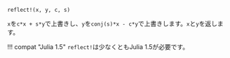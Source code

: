 ```
reflect!(x, y, c, s)
```

`x`を`c*x + s*y`で上書きし、`y`を`conj(s)*x - c*y`で上書きします。`x`と`y`を返します。

!!! compat "Julia 1.5"
    `reflect!`は少なくともJulia 1.5が必要です。

